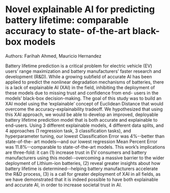 # Novel explainable AI for predicting battery lifetime: comparable accuracy to state- of-the-art black-box models

Authors: Farihah Ahmed, Mauricio Hernandez

Battery lifetime prediction is a critical problem for electric vehicle (EV) users’ range maximization and battery manufacturers’ faster research and development (R&D). While a growing subfield of accurate AI has been applied to predict the nonlinear degradation mechanisms of batteries, there is a lack of explainable AI (XAI) in the field, inhibiting the deployment of these models due to missing trust and confidence from end- users in the models’ black-box decision-making. The goal of this study was to build an XAI model using the ‘explainable’ concept of Euclidean Distance that would overcome the accuracy-explainability tradeoff. We hypothesized that using this XAI approach, we would be able to develop an improved, deployable battery lifetime prediction model that is both accurate and explainable to end-users. Using 3 different explainable models, 4 different data splits, and 4 approaches (1 regression task, 3 classification tasks), and hyperparameter tuning, our lowest Classification Error was 4%--better than state-of-the- art models—and our lowest regression Mean Percent Error was 11.8%--comparable to state-of-the-art models. This work’s implications are three-fold: it can (1) increase trust in EV consumers and battery manufacturers using this model--overcoming a massive barrier to the wider deployment of Lithium-ion batteries, (2) reveal greater insights about how battery lifetime is determined--helping battery manufacturers accelerate the R&D process, (3) is a call for greater deployment of XAI in all fields, as we have demonstrated that it is indeed possible to have both explainable and accurate AI, in order to increase societal trust in AI.
